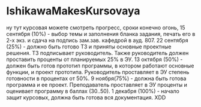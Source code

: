 # IshikawaMakesKursovaya
ну тут курсовая можете смотреть прогресс, сроки конечно огонь, 
15 сентября (10%) - выбор темы и заполнения бланка задания, печать его в 2-х экз. и сдача на подпись зам.зав. кафедрой в ауд. 807.
22 сентября (25%) - должно быть готово ТЗ и приняты основные проектные решения. ТЗ подписывает руководитель. Также руководитель должен проставить проценты от планируемых 25% в ЭУ.
13 октября (50%) - должен быть готов прототип программы, в котором работают основные функции, и проект прототипа. Руководитель проставляет в ЭУ степень готовности в процентах от 50%.
9 ноября(75%) - должна быть готова программа и ее проект. Преподаватель проставляет в ЭУ проценты и  оценивает программу в баллах (30..50).
1 декабря (100%) - начало защит курсовых, должна быть готова вся документация.
XDD
